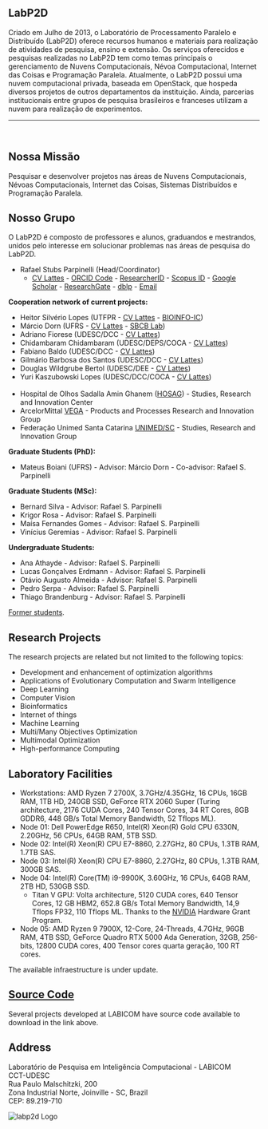 ## LabP2D
<p>Criado em Julho de 2013, o Laboratório de Processamento Paralelo e Distribuído (LabP2D) oferece recursos humanos e materiais para realização de atividades de pesquisa, ensino e extensão. Os serviços oferecidos e pesquisas realizadas no LabP2D tem como temas principais o gerenciamento de Nuvens Computacionais, Névoa Computacional, Internet das Coisas e Programação Paralela. Atualmente, o LabP2D possui uma nuvem computacional privada, baseada em OpenStack, que hospeda diversos projetos de outros departamentos da instituição. Ainda, parcerias institucionais entre grupos de pesquisa brasileiros e franceses utilizam a nuvem para realização de experimentos.
<hr>
<br>
</p>

## Nossa Missão
<p>
  Pesquisar e desenvolver projetos nas áreas de Nuvens Computacionais, Névoas Computacionais, Internet das Coisas, Sistemas Distribuídos e Programação Paralela.
</p>

## Nosso Grupo
<p>
  O LabP2D é composto de professores e alunos, graduandos e mestrandos, unidos pelo interesse em solucionar problemas nas áreas de pesquisa do LabP2D.
</p>

<ul>
<li>Rafael Stubs Parpinelli (Head/Coordinator)
<ul><li>
<a href="http://lattes.cnpq.br/4456007001373501" target="_blank" rel="noopener">CV Lattes</a> - <a href="https://orcid.org/0000-0001-7326-5032" target="_blank" rel="noopener">ORCID Code</a> - <a href="http://www.researcherid.com/rid/R-7281-2019" target="_blank" rel="noopener">ResearcherID</a> - <a href="https://www.scopus.com/authid/detail.uri?authorId=6508048317" target="_blank" rel="noopener">Scopus ID</a> - <a href="https://scholar.google.com.br/citations?user=C02L7R0AAAAJ&hl=en" target="_blank" rel="noopener">Google Scholar</a> - <a href="https://www.researchgate.net/profile/Rafael_Parpinelli" target="_blank" rel="noopener">ResearchGate</a> - <a href="https://dblp.uni-trier.de/pers/hd/p/Parpinelli:Rafael_S=" target="_blank" rel="noopener">dblp</a> - <a href="mailto:rafael.parpinelli@udesc.br">Email</a>
</li></ul>
</li>
</ul>

<b>Cooperation network of current projects:</b>
<ul>
<li>Heitor Silvério Lopes (UTFPR - <a href="http://lattes.cnpq.br/4045818083957064" target="_blank" rel="noopener">CV Lattes</a> - <a href="http://bioinfo.cpgei.ct.utfpr.edu.br" target="_blank" rel="noopener">BIOINFO-IC</a>)
</li>

<li>Márcio Dorn (UFRS - <a href="http://lattes.cnpq.br/6355224981962273" target="_blank" rel="noopener">CV Lattes</a> - <a href="http://sbcb.inf.ufrgs.br/home" target="_blank" rel="noopener">SBCB Lab</a>)
</li>

<li>Adriano Fiorese (UDESC/DCC - <a href="http://lattes.cnpq.br/8623647927627876" target="_blank" rel="noopener">CV Lattes</a>)
</li>

<li>Chidambaram Chidambaram (UDESC/DEPS/COCA - <a href="http://lattes.cnpq.br/0500245520662573" target="_blank" rel="noopener">CV Lattes</a>)
</li> 
  
<li>Fabiano Baldo (UDESC/DCC - <a href="http://lattes.cnpq.br/3000239587440812" target="_blank" rel="noopener">CV Lattes</a>)
</li> 

<li>Gilmário Barbosa dos Santos (UDESC/DCC - <a href="http://lattes.cnpq.br/2957755655265658" target="_blank" rel="noopener">CV Lattes</a>)
</li>

<li>Douglas Wildgrube Bertol (UDESC/DEE - <a href="http://lattes.cnpq.br/5099032394205654" target="_blank" rel="noopener">CV Lattes</a>)
</li>

<li>Yuri Kaszubowski Lopes (UDESC/DCC/COCA - <a href="http://lattes.cnpq.br/6645986822120975" target="_blank" rel="noopener">CV Lattes</a>)
</li>
  
<br>
<li>Hospital de Olhos Sadalla Amin Ghanem (<a href="http://www.sadalla.com.br" target="_blank" rel="noopener">HOSAG</a>) - Studies, Research and Innovation Center
</li>

<li>ArcelorMittal <a href="http://www.arcelormittal.com.br" target="_blank" rel="noopener">VEGA</a> - Products and Processes Research and Innovation Group
</li>
  
<li>Federação Unimed Santa Catarina <a href="https://www.unimed.coop.br/site/web/santacatarina" target="_blank" rel="noopener">UNIMED/SC</a> - Studies, Research and Innovation Group
</li>
  
</ul>

<b>Graduate Students (PhD):</b>
<ul>
<li>Mateus Boiani (UFRS) - Advisor: Márcio Dorn - Co-advisor: Rafael S. Parpinelli</li>
</ul>

<b>Graduate Students (MSc):</b>
<ul>
<li>Bernard Silva - Advisor: Rafael S. Parpinelli</li>
<li>Krigor Rosa - Advisor: Rafael S. Parpinelli</li>
<li>Maísa Fernandes Gomes - Advisor: Rafael S. Parpinelli</li>
<li>Vinícius Geremias - Advisor: Rafael S. Parpinelli</li>
</ul>

<b>Undergraduate Students:</b>
<ul>
<li>Ana Athayde - Advisor: Rafael S. Parpinelli</li>
<li>Lucas Gonçalves Erdmann - Advisor: Rafael S. Parpinelli</li>
<li>Otávio Augusto Almeida - Advisor: Rafael S. Parpinelli</li>
<li>Pedro Serpa - Advisor: Rafael S. Parpinelli</li>
<li>Thiago Brandenburg - Advisor: Rafael S. Parpinelli</li>
</ul>

<a href="https://labicom-udesc.github.io/former-students.html" target="" rel="noopener">Former students</a>.

## Research Projects

<p>The research projects are related but not limited to the following topics:</p>
<ul>
<li title="" data-original-title="">Development and enhancement of optimization algorithms</li>
<li title="" data-original-title="">Applications of Evolutionary Computation and Swarm Intelligence</li>  
<li title="" data-original-title="">Deep Learning</li>
<li title="" data-original-title="">Computer Vision</li>
<li title="" data-original-title="">Bioinformatics</li>
<li title="" data-original-title="">Internet of things</li>    
<li title="" data-original-title="">Machine Learning</li>
<li title="" data-original-title="">Multi/Many Objectives Optimization</li>
<li title="" data-original-title="">Multimodal Optimization</li>
<li title="" data-original-title="">High-performance Computing</li>
</ul>

## Laboratory Facilities

<ul>
<li title="" data-original-title="">Workstations: AMD Ryzen 7 2700X, 3.7GHz/4.35GHz, 16 CPUs, 16GB RAM, 1TB HD, 240GB SSD, GeForce RTX 2060 Super (Turing architecture, 2176 CUDA Cores, 240 Tensor Cores, 34 RT Cores, 8GB GDDR6, 448 GB/s Total Memory Bandwidth, 52 Tflops ML).</li>

<li title="" data-original-title="">Node 01: Dell PowerEdge R650, Intel(R) Xeon(R) Gold CPU 6330N, 2.20GHz, 56 CPUs, 64GB RAM, 5TB SSD.</li>
  
<li title="" data-original-title="">Node 02: Intel(R) Xeon(R) CPU E7-8860, 2.27GHz, 80 CPUs, 1.3TB RAM, 1.7TB SAS.</li>

<li title="" data-original-title="">Node 03: Intel(R) Xeon(R) CPU E7-8860, 2.27GHz, 80 CPUs, 1.3TB RAM, 300GB SAS.</li>

<li title="" data-original-title="">Node 04: Intel(R) Core(TM) i9-9900K, 3.60GHz, 16 CPUs, 64GB RAM, 2TB HD, 530GB SSD.
<ul><li title="" data-original-title="">Titan V GPU: Volta architecture, 5120 CUDA cores, 640 Tensor Cores, 12 GB HBM2, 652.8   GB/s Total Memory Bandwidth, 14,9 Tflops FP32, 110 Tflops ML. Thanks to the <a href="https://www.nvidia.com" target="_blank" rel="noopener">NVIDIA</a> Hardware Grant Program.
</li></ul></li>

<li title="" data-original-title="">Node 05: AMD Ryzen 9 7900X, 12-Core, 24-Threads, 4.7GHz, 96GB RAM, 4TB SSD, GeForce Quadro RTX 5000 Ada Generation, 32GB, 256-bits, 12800 CUDA cores, 400 Tensor cores quarta geração, 100 RT cores.</li>
  
</ul>

The available infraestructure is under update.

## <a href="https://labicom-udesc.github.io/source-code.html" target="" rel="noopener">Source Code</a>

Several projects developed at LABICOM have source code available to download in the link above.

## Address

Laboratório de Pesquisa em Inteligência Computacional - LABICOM
<br>
CCT-UDESC
<br>
Rua Paulo Malschitzki, 200
<br>
Zona Industrial Norte, Joinville - SC, Brazil
<br>
CEP: 89.219-710 

<p><img style="display: block; margin-left: auto; margin-right: auto;" src="https://paullollima.github.io/img/logo1.png" alt="labp2d Logo" /></p>
